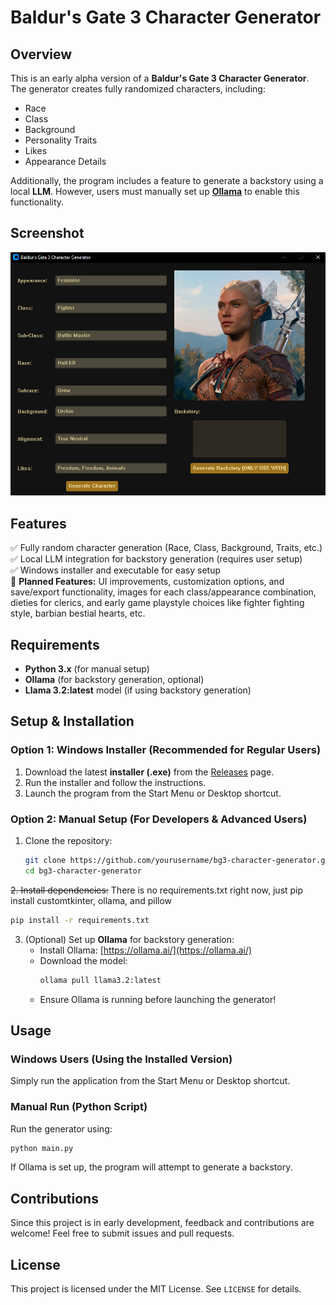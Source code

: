 # Baldur's Gate 3 Character Generator

## Overview
This is an early alpha version of a **Baldur's Gate 3 Character Generator**. The generator creates fully randomized characters, including:
- Race
- Class
- Background
- Personality Traits
- Likes
- Appearance Details

Additionally, the program includes a feature to generate a backstory using a local **LLM**. However, users must manually set up [**Ollama**](https://ollama.com/) to enable this functionality.

## Screenshot
![Character Generator Preview](image.png)

## Features
✅ Fully random character generation (Race, Class, Background, Traits, etc.)  
✅ Local LLM integration for backstory generation (requires user setup)  
✅ Windows installer and executable for easy setup  
🚧 **Planned Features:** UI improvements, customization options, and save/export functionality, images for each class/appearance combination, dieties for clerics, and early game playstyle choices like fighter fighting style, barbian bestial hearts, etc.

## Requirements
- **Python 3.x** (for manual setup)
- **Ollama** (for backstory generation, optional)
- **Llama 3.2:latest** model (if using backstory generation)

## Setup & Installation
### Option 1: Windows Installer (Recommended for Regular Users)
1. Download the latest **installer (.exe)** from the [Releases](https://github.com/cmillion3/Baldur-sGate3CharacterGen/releases/tag/0.1) page.
2. Run the installer and follow the instructions.
3. Launch the program from the Start Menu or Desktop shortcut.

### Option 2: Manual Setup (For Developers & Advanced Users)
1. Clone the repository:
   ```sh
   git clone https://github.com/yourusername/bg3-character-generator.git
   cd bg3-character-generator
   ```
~~2. Install dependencies:~~ 
There is no requirements.txt right now, just pip install customtkinter, ollama, and pillow
   ```sh
   pip install -r requirements.txt
   ```
3. (Optional) Set up **Ollama** for backstory generation:
   - Install Ollama: [https://ollama.ai/](https://ollama.ai/)
   - Download the model:
     ```sh
     ollama pull llama3.2:latest
     ```
   - Ensure Ollama is running before launching the generator!

## Usage
### Windows Users (Using the Installed Version)
Simply run the application from the Start Menu or Desktop shortcut.

### Manual Run (Python Script)
Run the generator using:
```sh
python main.py
```
If Ollama is set up, the program will attempt to generate a backstory.

## Contributions
Since this project is in early development, feedback and contributions are welcome! Feel free to submit issues and pull requests.

## License
This project is licensed under the MIT License. See `LICENSE` for details.

